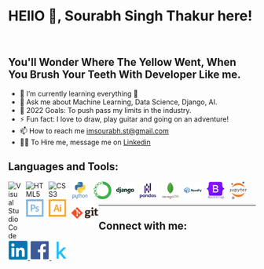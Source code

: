 # <align> HEllO 👋, Sourabh Singh Thakur here!  
 
 <br />

## You'll Wonder Where The Yellow Went, When You Brush Your Teeth With Developer Like me.

- 🌱 I’m currently learning everything 🤣
- 💬 Ask me about Machine Learning, Data Science, Django, AI.
- 🥅 2022 Goals: To push pass my limits in the industry.
- ⚡ Fun fact: I love to draw, play guitar and going on an adventure!
- 📫 How to reach me imsourabh.st@gmail.com
- 👨‍💼 To Hire me, message me on [Linkedin](https://www.linkedin.com/in/imsourabh-st)

## Languages and Tools:

<img align="left" alt="Visual Studio Code" width="26px" src="https://cdn.jsdelivr.net/gh/devicons/devicon/icons/vscode/vscode-original.svg" style="padding-right:10px;" />
<img align="left" alt="HTML5" width="36px" src="https://cdn.jsdelivr.net/gh/devicons/devicon/icons/html5/html5-original.svg" style="padding-right:10px;" />
<img align="left" alt="CSS3" width="36px" src="https://cdn.jsdelivr.net/gh/devicons/devicon/icons/css3/css3-original.svg" style="padding-right:10px;" />
<img align="left" alt="python" width="36px" src="https://github.com/devicons/devicon/blob/1119b9f84c0290e0f0b38982099a2bd027a48bf1/icons/python/python-original-wordmark.svg" style="padding-right:10px;" />  
<img align="left" alt="conda" width="36px" src="https://github.com/devicons/devicon/blob/1119b9f84c0290e0f0b38982099a2bd027a48bf1/icons/anaconda/anaconda-original.svg" style="padding-right:10px;" />
<img align="left" alt="django" width="36px" src="https://github.com/devicons/devicon/blob/1119b9f84c0290e0f0b38982099a2bd027a48bf1/icons/django/django-plain-wordmark.svg" style="padding-right:10px;" />
<img align="left" alt="pandas" width="36px" src="https://github.com/devicons/devicon/blob/1119b9f84c0290e0f0b38982099a2bd027a48bf1/icons/pandas/pandas-original-wordmark.svg" style="padding-right:10px;" /> 
<img align="left" alt="mongodb" width="36px" src="https://github.com/devicons/devicon/blob/1119b9f84c0290e0f0b38982099a2bd027a48bf1/icons/mongodb/mongodb-original-wordmark.svg" style="padding-right:10px;" />
<img align="left" alt="numpy" width="36px" src="https://github.com/devicons/devicon/blob/1119b9f84c0290e0f0b38982099a2bd027a48bf1/icons/numpy/numpy-original-wordmark.svg" style="padding-right:10px;" />
<img align="left" alt="bootstrap" width="36px" src="https://github.com/devicons/devicon/blob/1119b9f84c0290e0f0b38982099a2bd027a48bf1/icons/bootstrap/bootstrap-original-wordmark.svg" style="padding-right:10px;" />
<img align="left" alt="Jupyter" width="36px" src="https://github.com/devicons/devicon/blob/1119b9f84c0290e0f0b38982099a2bd027a48bf1/icons/jupyter/jupyter-original-wordmark.svg" style="padding-right:10px;" />
<img align="left" alt="ps" width="36px" src="https://github.com/devicons/devicon/blob/1119b9f84c0290e0f0b38982099a2bd027a48bf1/icons/photoshop/photoshop-line.svg" style="padding-right:10px;"/>
<img align="left" alt="illustrator" width="36px" src="https://github.com/devicons/devicon/blob/1119b9f84c0290e0f0b38982099a2bd027a48bf1/icons/illustrator/illustrator-line.svg" style="padding-right:10px;"/>
<img align="left" alt="git" width="56px" src="https://github.com/devicons/devicon/blob/1119b9f84c0290e0f0b38982099a2bd027a48bf1/icons/git/git-original-wordmark.svg"/>  


<br />
<br />

---
 ## Connect with me:

 
 
<a href="https://www.linkedin.com/in/imsourabh-st" target="_blank"> <img src="https://github.com/devicons/devicon/blob/1119b9f84c0290e0f0b38982099a2bd027a48bf1/icons/linkedin/linkedin-original.svg" alt="Linkedin" width="40" height="40"/> </a>
<a href="https://www.facebook.com/s9589488976" target="_blank"> <img src="https://github.com/devicons/devicon/blob/1119b9f84c0290e0f0b38982099a2bd027a48bf1/icons/facebook/facebook-plain.svg" alt="Facebook" width="40" height="40"/> </a>
<a href="https://www.kaggle.com/sourabhst" target="_blank"> <img src="https://github.com/devicons/devicon/blob/1119b9f84c0290e0f0b38982099a2bd027a48bf1/icons/kaggle/kaggle-original.svg" alt="kaggle" width="40" height="40"/> </a>

